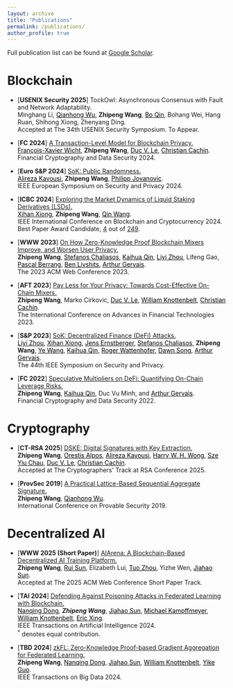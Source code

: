 ```yaml
---
layout: archive
title: "Publications"
permalink: /publications/
author_profile: true
---
```


Full publication list can be found at [Google Scholar](https://scholar.google.com/citations?hl=en&user=ughaML4AAAAJ&view_op=list_works&sortby=pubdate).

Blockchain 
======
- <span style="color:dark">\[<b>USENIX Security 2025</b>\]</span> TockOwl: Asynchronous Consensus with Fault and Network Adaptability.<br />
Minghang Li, <a href="https://scholar.google.com/citations?hl=en&user=eEzaPPYAAAAJ" style="color:black">Qianhong Wu</a>, **Zhipeng Wang**, <a href="https://scholar.google.com/citations?hl=en&user=Dww7dnsAAAAJ" style="color:black">Bo Qin</a>, Bohang Wei, Hang Ruan, Shihong Xiong, Zhenyang Ding. <br /> 
Accepted at The 34th USENIX Security Symposium. To Appear. <br /> 

- <span style="color:dark">\[<b>FC 2024</b>\]</span> [A Transaction-Level Model for Blockchain Privacy.](https://eprint.iacr.org/2023/1902.pdf)<br />
<a href="https://crypto.unibe.ch/fxw/" style="color:black">François-Xavier Wicht</a>, **Zhipeng Wang**, <a href="https://levduc.github.io/" style="color:black">Duc V. Le</a>, <a href="https://crypto.unibe.ch/cc/" style="color:black">Christian Cachin</a>.<br /> 
Financial Cryptography and Data Security 2024. <br /> 

- <span style="color:dark">\[<b>Euro S&P 2024</b>\]</span> [SoK: Public Randomness.](https://eprint.iacr.org/2023/1121.pdf)<br />
<a href="https://www.linkedin.com/in/alireza-kavousi/?originalSubdomain=uk" style="color:black">Alireza Kavousi</a>, **Zhipeng Wang**, <a href="https://profiles.ucl.ac.uk/75518-philipp-jovanovic" style="color:black">Philipp Jovanovic</a>.<br /> 
IEEE European Symposium on Security and Privacy 2024. <br /> 

- <span style="color:dark">\[<b>ICBC 2024</b>\]</span> [Exploring the Market Dynamics of Liquid Staking Derivatives (LSDs).](https://arxiv.org/pdf/2402.17748.pdf)<br />
 <a href="https://scholar.google.ch/citations?user=WyUiJf0AAAAJ&hl=en&oi=ao" style="color:black">Xihan Xiong</a>, **Zhipeng Wang**, <a href="https://qinwang.tech/" style="color:black">Qin Wang</a>. <br />
IEEE International Conference on Blockchain and Cryptocurrency 2024. Best Paper Award Candidate, [4](https://icbc2024.ieee-icbc.org/program/best-paper-and-runner) out of [249](https://ieeexplore.ieee.org/stamp/stamp.jsp?tp=&arnumber=10634388). <br /> 


- <span style="color:dark">\[<b>WWW 2023</b>\]</span> [On How Zero-Knowledge Proof Blockchain Mixers Improve, and Worsen User Privacy.](https://arxiv.org/pdf/2201.09035.pdf)\
**Zhipeng Wang**, <a href="https://chaliasos.com/" style="color:black">Stefanos Chaliasos</a>, <a href="https://qin.ac/" style="color:black">Kaihua Qin</a>,  <a href="https://lzhou1110.github.io/" style="color:black">Liyi Zhou</a>, Lifeng Gao, <a href="https://pascal-berrang.de/" style="color:black">Pascal Berrang</a>, <a href="https://www.doc.ic.ac.uk/~livshits/" style="color:black">Ben Livshits</a>, <a href="https://scholar.google.ch/citations?user=jLr_xi4AAAAJ&hl=en" style="color:black">Arthur Gervais</a>.\
The 2023 ACM Web Conference 2023. 


- <span style="color:dark">\[<b>AFT 2023</b>\]</span> [Pay Less for Your Privacy: Towards Cost-Effective On-Chain Mixers.](https://eprint.iacr.org/2023/1222.pdf)\
**Zhipeng Wang**, Marko Cirkovic, <a href="https://levduc.github.io/" style="color:black">Duc V. Le</a>, <a href="https://www.doc.ic.ac.uk/~wjk/" style="color:black">William Knottenbelt</a>, <a href="https://crypto.unibe.ch/cc/" style="color:black">Christian Cachin</a>.\
The International Conference on Advances in Financial Technologies 2023.

- <span style="color:dark">\[<b>S&P 2023</b>\]</span> [SoK: Decentralized Finance (DeFi) Attacks.](https://arxiv.org/pdf/2208.13035.pdf)<br />
<a href="https://lzhou1110.github.io/" style="color:black">Liyi Zhou</a>, <a href="https://scholar.google.ch/citations?user=WyUiJf0AAAAJ&hl=en&oi=ao" style="color:black">Xihan Xiong</a>, <a href="https://ernstberger.xyz/" style="color:black">Jens Ernstberger</a>, <a href="https://chaliasos.com/" style="color:black">Stefanos Chaliasos</a>, **Zhipeng Wang**, <a href=" https://scholar.google.com/citations?user=HVUWD_0AAAAJ&hl=en" style="color:black">Ye Wang</a>, <a href="https://qin.ac/" style="color:black">Kaihua Qin</a>,   <a href="https://disco.ethz.ch/members/wroger" style="color:black">Roger Wattenhofer</a>, <a href="https://dawnsong.io/" style="color:black">Dawn Song</a>, <a href="https://scholar.google.ch/citations?user=jLr_xi4AAAAJ&hl=en" style="color:black">Arthur Gervais</a>.<br />
The 44th IEEE Symposium on Security and Privacy.

- <span style="color:dark">\[<b>FC 2022</b>\]</span> [Speculative Multipliers on DeFi: Quantifying On-Chain Leverage Risks.](https://link.springer.com/chapter/10.1007/978-3-031-18283-9_3)<br />
**Zhipeng Wang**, <a href="https://qin.ac/" style="color:black">Kaihua Qin</a>, Duc Vu Minh, and <a href="https://scholar.google.ch/citations?user=jLr_xi4AAAAJ&hl=en" style="color:black">Arthur Gervais</a>.<br />
Financial Cryptography and Data Security 2022.


Cryptography
======
- <span style="color:dark">\[<b>CT-RSA 2025</b>\]</span> [DSKE: Digital Signatures with Key Extraction.](https://eprint.iacr.org/2022/1753.pdf)<br />
**Zhipeng Wang**, 
<a href="https://orestisalpos.github.io/" style="color:black">Orestis Alpos</a>, <a href="https://www.linkedin.com/in/alireza-kavousi/?originalSubdomain=uk" style="color:black">Alireza Kavousi</a>,  <a href="https://scholar.google.com/citations?user=L3zP4p0AAAAJ&hl=en" style="color:black">Harry W. H. Wong</a>, <a href="https://szeyiuchau.github.io/" style="color:black">Sze Yiu Chau</a>, <a href="https://levduc.github.io/" style="color:black">Duc V. Le</a>,  <a href="https://crypto.unibe.ch/cc/" style="color:black">Christian Cachin</a>.<br /> 
Accepted at The Cryptographers' Track at RSA Conference 2025. <br /> 

- <span style="color:dark">\[<b>ProvSec 2019</b>\]</span> [A Practical Lattice-Based Sequential Aggregate Signature.](https://link.springer.com/chapter/10.1007/978-3-030-31919-9_6)<br />**Zhipeng Wang**, <a href="https://scholar.google.com/citations?hl=en&user=eEzaPPYAAAAJ" style="color:black">Qianhong Wu</a>.<br />
International Conference on Provable Security 2019.


Decentralized AI
======
- <span style="color:dark">\[<b>WWW 2025 (Short Paper)</b>\]</span> [AIArena: A Blockchain-Based Decentralized AI Training Platform.](https://arxiv.org/pdf/2412.14566)<br />
**Zhipeng Wang**, <a href="https://rui-sun.com/" style="color:black">Rui Sun</a>, Elizabeth Lui, 
<a href="https://www.hkubs.hku.hk/people/tuo-zhou/" style="color:black">Tuo Zhou</a>, Yizhe Wen, 
<a href="https://scholar.google.com/citations?user=I3Sx4boAAAAJ&hl=en" style="color:black">Jiahao Sun</a>.<br /> 
Accepted at The 2025 ACM Web Conference Short Paper Track. <br /> 

- <span style="color:dark">\[<b>TAI 2024</b>\]</span> [Defending Against Poisoning Attacks in Federated Learning with Blockchain.](https://www.computer.org/csdl/journal/ai/2024/07/10471193/1VpY6lFFWko)<br />
 <a href="https://eveningdong.github.io/" style="color:black">Nanqing Dong</a><sup>*</sup>, **Zhipeng Wang**<sup>*</sup>, <a href="https://scholar.google.com/citations?user=I3Sx4boAAAAJ&hl=en" style="color:black">Jiahao Sun</a>, <a href="https://sites.google.com/view/michaelkampffmeyer" style="color:black">Michael Kampffmeyer</a>, <a href="https://www.doc.ic.ac.uk/~wjk/" style="color:black">William Knottenbelt</a>, <a href="https://www.cs.cmu.edu/~epxing/" style="color:black">Eric Xing</a>. <br />
IEEE Transactions on Artificial Intelligence 2024. <br /> 
<sup>*</sup> denotes equal contribution.

- <span style="color:dark">\[<b>TBD 2024</b>\]</span> [zkFL: Zero-Knowledge Proof-based Gradient Aggregation for Federated Learning.](https://ieeexplore.ieee.org/stamp/stamp.jsp?arnumber=10535217)<br />
 **Zhipeng Wang**, <a href="https://eveningdong.github.io/" style="color:black">Nanqing Dong</a>, <a href="https://scholar.google.com/citations?user=I3Sx4boAAAAJ&hl=en" style="color:black">Jiahao Sun</a>, <a href="https://www.doc.ic.ac.uk/~wjk/" style="color:black">William Knottenbelt</a>, <a href="https://cse.hkust.edu.hk/admin/people/faculty/profile/yikeguo" style="color:black">Yike Guo</a>. <br />
IEEE Transactions on Big Data 2024. <br /> 

